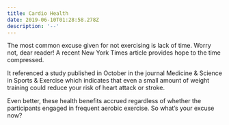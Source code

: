 ```yaml
---
title: Cardio Health
date: 2019-06-10T01:28:58.278Z
description: '--'
---
```

The most common excuse given for not exercising is lack of time.  Worry not, dear reader!  A recent New York Times article provides hope to the time compressed.  

It referenced a study published in October in the journal Medicine & Science in Sports & Exercise which indicates that even a small amount of weight training could reduce your risk of heart attack or stroke.  

Even better, these health benefits accrued regardless of whether the participants engaged in frequent aerobic exercise.  So what’s your excuse now?
